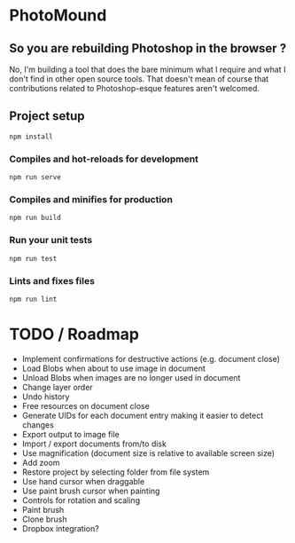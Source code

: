 # PhotoMound

## So you are rebuilding Photoshop in the browser ?

No, I'm building a tool that does the bare minimum what I require and what I don't
find in other open source tools. That doesn't mean of course that contributions
related to Photoshop-esque features aren't welcomed.

## Project setup
```
npm install
```

### Compiles and hot-reloads for development
```
npm run serve
```

### Compiles and minifies for production
```
npm run build
```

### Run your unit tests
```
npm run test
```

### Lints and fixes files
```
npm run lint
```

# TODO / Roadmap

* Implement confirmations for destructive actions (e.g. document close)
* Load Blobs when about to use image in document
* Unload Blobs when images are no longer used in document
* Change layer order
* Undo history
* Free resources on document close
* Generate UIDs for each document entry making it easier to detect changes
* Export output to image file
* Import / export documents from/to disk
* Use magnification (document size is relative to available screen size)
* Add zoom
* Restore project by selecting folder from file system
* Use hand cursor when draggable
* Use paint brush cursor when painting
* Controls for rotation and scaling
* Paint brush
* Clone brush
* Dropbox integration?
